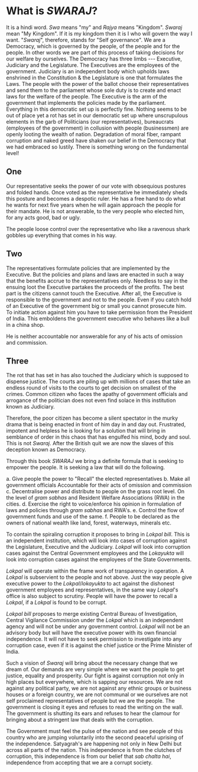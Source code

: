 # What is _SWARAJ_?

It is a hindi word. _Swa_ means "my" and _Rajya_ means "Kingdom". _Swaraj_ mean "My Kingdom". If it is
my kingdom then it is I who will govern the way I want. "_Swaraj_", therefore, stands for "Self
governance". We are a Democracy, which is governed by the people, of the people and for the people.
In other words we are part of this process of taking decisions for our welfare by ourselves.
The Democracy has three limbs --- Executive, Judiciary and the Legislature. The Executives are the
employees of the government. Judiciary is an independent body which upholds laws enshrined in the
Constitution & the Legislature is one that formulates the Laws.
The people with the power of the ballot choose their representatives and send them to the parliament
whose sole duty is to create and enact laws for the welfare of the people. The Executive is the arm of
the government that implements the policies made by the parliament.
Everything in this democratic set up is perfectly fine. Nothing seems to be out of place yet a rot has set
in our democratic set up where unscrupulous elements in the garb of Politicians (our representatives),
bureaucrats (employees of the government) in collusion with people (businessmen) are openly looting
the wealth of nation. Degradation of moral fiber, rampant corruption and naked greed have shaken our
belief in the Democracy that we had embraced so lustily.
There is something wrong on the fundamental level!

## One

Our representative seeks the power of our vote with obsequious postures and folded hands. Once voted
as the representative he immediately sheds this posture and becomes a despotic ruler. He has a free
hand to do what he wants for next five years when he will again approach the people for their mandate.
He is not answerable, to the very people who elected him, for any acts good, bad or ugly.

The people loose control over the representative who like a ravenous shark gobbles up everything that
comes in his way.

## Two

The representatives formulate policies that are implemented by the Executive. But the policies and
plans and laws are enacted in such a way that the benefits accrue to the representatives only. Needless
to say in the ensuing loot the Executive partakes the proceeds of the profits. The best part is the citizens
cannot touch the Executive. After all, the Executive is responsible to the government and not to the
people. Even if you catch hold of an Executive of the government big or small you cannot prosecute him.
To initiate action against him you have to take permission from the President of India. This emboldens
the government executive who behaves like a bull in a china shop.

He is neither accountable nor answerable for any of his acts of omission and commission.

## Three

The rot that has set in has also touched the Judiciary which is supposed to dispense justice. The courts
are piling up with millions of cases that take an endless round of visits to the courts to get decision on
smallest of the crimes. Common citizen who faces the apathy of government officials and arrogance of
the politician does not even find solace in this institution known as Judiciary.

Therefore, the poor citizen has become a silent spectator in the murky drama that is being enacted in
front of him day in and day out. Frustrated, impotent and helpless he is looking for a solution that will
bring in semblance of order in this chaos that has engulfed his mind, body and soul. This is not _Swaraj_.
After the British quit we are now the slaves of this deception known as Democracy.

Through this book _SWARAJ_ we bring a definite formula that is seeking to empower the people. It is
seeking a law that will do the following.

a. Give people the power to "Recall" the elected representatives
b. Make all government officials Accountable for their acts of omission and commission
c. Decentralise power and distribute to people on the grass root level. On the level of _gram sabhas_
and Resident Welfare Associations (RWA) in the cities.
d. Exercise the right to voice/enforce his opinion in formulation of laws and policies through _gram
sabhas_ and RWA's.
e. Control the flow of government funds and use of the same.
f. People to be declared as the owners of national wealth like land, forest, waterways, minerals
etc.

To contain the spiraling corruption it proposes to bring in _Lokpal bill_. This is an independent
institution, which will look into cases of corruption against the Legislature, Executive and the
Judiciary. _Lokpal_ will look into corruption cases against the Central Government employees and
the _Lokayukta_ will look into corruption cases against the employees of the State Governments.

_Lokpal_ will operate within the frame work of transparency in operation. A _Lokpal_ is subservient
to the people and not above. Just the way people give executive power to the _Lokpal_/_lokayukta_
to act against the dishonest government employees and representatives, in the same way
_Lokpal_'s office is also subject to scrutiny. People will have the power to recall a _Lokpal_, if a _Lokpal_
is found to be corrupt.

_Lokpal bill_ proposes to merge existing Central Bureau of Investigation, Central Vigilance
Commission under the _Lokpal_ which is an independent agency and will not be under any
government control. _Lokpal_ will not be an advisory body but will have the executive power with
its own financial independence. It will not have to seek permission to investigate into any
corruption case, even if it is against the chief justice or the Prime Minister of India.

Such a vision of _Swaraj_ will bring about the necessary change that we dream of. Our demands
are very simple where we want the people to get justice, equality and prosperity. Our fight is
against corruption not only in high places but everywhere, which is sapping our resources. We
are not against any political party, we are not against any ethnic groups or business houses or a
foreign country, we are not communal or we ourselves are not self proclaimed representatives
of people but we are the people. The government is closing it eyes and refuses to read the
writing on the wall. The government is shutting its ears and refuses to hear the clamour for
bringing about a stringent law that deals with the corruption.

The Government must feel the pulse of the nation and see people of this country who are
jumping voluntarily into the second peaceful uprising of the independence. Satyagrah's are
happening not only in New Delhi but across all parts of the nation. This independence is from
the clutches of corruption, this independence is from our belief that _sab chalta hai_,
independence from accepting that we are a corrupt society.
